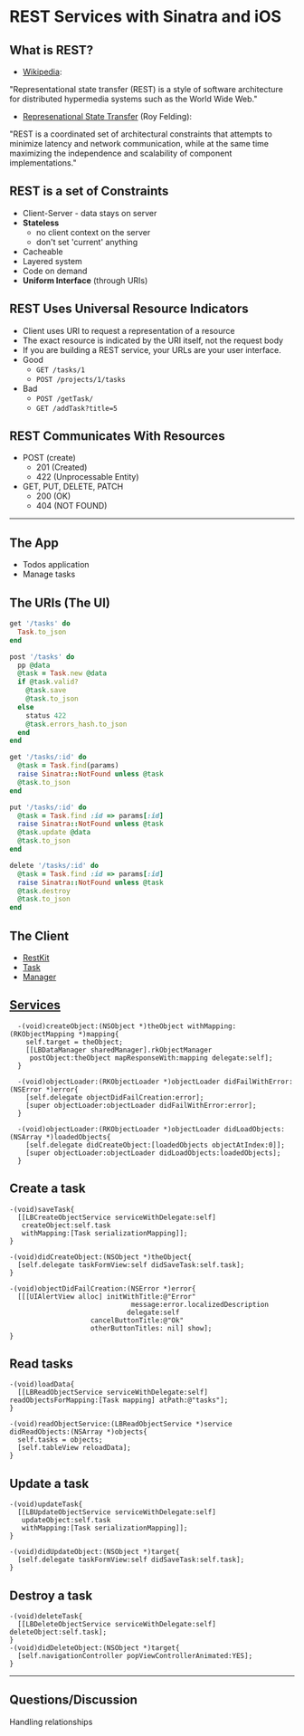 REST Services with Sinatra and iOS
==================================

What is REST?
-------------

  - [Wikipedia][1]:
  
  "Representational state transfer (REST) is a style of software architecture for distributed hypermedia systems such as the World Wide Web."

  - [Represenational State Transfer][2] (Roy Felding):
  
  "REST is a coordinated set of architectural constraints that attempts to minimize latency and network communication, while at the same time maximizing the independence and scalability of component implementations."
  
REST is a set of Constraints
----------------------------
  -  Client-Server
    - data stays on server
  - __Stateless__
    - no client context on the server
    - don't set 'current' anything
  - Cacheable
  - Layered system
  - Code on demand
  - __Uniform Interface__ (through URIs)


REST Uses Universal Resource Indicators
---------------------------------------
  - Client uses URI to request a representation of a resource
  - The exact resource is indicated by the URI itself, not the request body
  - If you are building a REST service, your URLs are your user interface.
  - Good
    - `GET /tasks/1`
    - `POST /projects/1/tasks`
  - Bad
    - `POST /getTask/`
    - `GET /addTask?title=5`

REST Communicates With __Resources__
-------------------------------------
  - POST (create)
    - 201 (Created)
    - 422 (Unprocessable Entity)
  - GET, PUT, DELETE, PATCH
    - 200 (OK)
    - 404 (NOT FOUND)
    
---

The App
-------
  - Todos application
  - Manage tasks

The URIs (The UI)
----------------
  
``` ruby
get '/tasks' do
  Task.to_json
end 

post '/tasks' do
  pp @data
  @task = Task.new @data 
  if @task.valid?
    @task.save
    @task.to_json
  else
    status 422 
    @task.errors_hash.to_json
  end 
end 

get '/tasks/:id' do
  @task = Task.find(params)
  raise Sinatra::NotFound unless @task
  @task.to_json
end 

put '/tasks/:id' do
  @task = Task.find :id => params[:id]
  raise Sinatra::NotFound unless @task
  @task.update @data
  @task.to_json
end 

delete '/tasks/:id' do
  @task = Task.find :id => params[:id]
  raise Sinatra::NotFound unless @task
  @task.destroy
  @task.to_json
end
```
   
The Client
---------------
  - [RestKit][3]
  - [Task][6]
  - [Manager][5]

[Services][4]
------------
    
``` objC
  -(void)createObject:(NSObject *)theObject withMapping:(RKObjectMapping *)mapping{
    self.target = theObject;
    [[LBDataManager sharedManager].rkObjectManager 
     postObject:theObject mapResponseWith:mapping delegate:self];
  }

  -(void)objectLoader:(RKObjectLoader *)objectLoader didFailWithError:(NSError *)error{
    [self.delegate objectDidFailCreation:error];
    [super objectLoader:objectLoader didFailWithError:error];
  }

  -(void)objectLoader:(RKObjectLoader *)objectLoader didLoadObjects:(NSArray *)loadedObjects{
    [self.delegate didCreateObject:[loadedObjects objectAtIndex:0]];
    [super objectLoader:objectLoader didLoadObjects:loadedObjects];
  }
```
  
Create a task
-------------

``` objC
-(void)saveTask{
  [[LBCreateObjectService serviceWithDelegate:self] 
   createObject:self.task 
   withMapping:[Task serializationMapping]];
}

-(void)didCreateObject:(NSObject *)theObject{
  [self.delegate taskFormView:self didSaveTask:self.task];
}

-(void)objectDidFailCreation:(NSError *)error{
  [[[UIAlertView alloc] initWithTitle:@"Error" 
                              message:error.localizedDescription 
                             delegate:self 
                    cancelButtonTitle:@"Ok" 
                    otherButtonTitles: nil] show];
}
```

Read tasks
----------

``` objC
-(void)loadData{
  [[LBReadObjectService serviceWithDelegate:self] readObjectsForMapping:[Task mapping] atPath:@"tasks"];
}

-(void)readObjectService:(LBReadObjectService *)service didReadObjects:(NSArray *)objects{
  self.tasks = objects; 
  [self.tableView reloadData];
}
```

Update a task
-------------

``` objC
-(void)updateTask{
  [[LBUpdateObjectService serviceWithDelegate:self] 
   updateObject:self.task
   withMapping:[Task serializationMapping]];
}

-(void)didUpdateObject:(NSObject *)target{
  [self.delegate taskFormView:self didSaveTask:self.task];
}
```


Destroy a task
--------------

``` objC
-(void)deleteTask{
  [[LBDeleteObjectService serviceWithDelegate:self] deleteObject:self.task];
}
-(void)didDeleteObject:(NSObject *)target{
  [self.navigationController popViewControllerAnimated:YES];
}
```

---

Questions/Discussion
--------------------
Handling relationships

[1]: http://en.wikipedia.org/wiki/Representational_state_transfer
[2]: http://www.ics.uci.edu/~taylor/documents/2002-REST-TOIT.pdf
[3]: http://restkit.org
[4]: https://github.com/jacobsimeon/REST-Services-with-Sinatra-and-iOS/blob/master/client/Todo/Todo/LBCreateObjectService.m
[5]: https://github.com/jacobsimeon/REST-Services-with-Sinatra-and-iOS/blob/master/client/Todo/Todo/LBDataManager.m
[6]: https://github.com/jacobsimeon/REST-Services-with-Sinatra-and-iOS/blob/master/client/Todo/Todo/Task.m